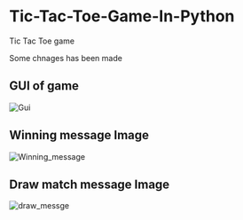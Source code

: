 # Tic-Tac-Toe-Game-In-Python

Tic Tac Toe game

Some chnages has been made

## GUI of game

![Gui](https://user-images.githubusercontent.com/52067673/83345735-36b9e200-a334-11ea-942e-d9dda5586477.png)

## Winning message Image

![Winning_message](https://user-images.githubusercontent.com/52067673/83345776-7ed90480-a334-11ea-9fff-ddb43ca7401a.png)

## Draw match message Image

![draw_messge](https://user-images.githubusercontent.com/52067673/83345796-9c0dd300-a334-11ea-8204-cb2611819a8a.png)
